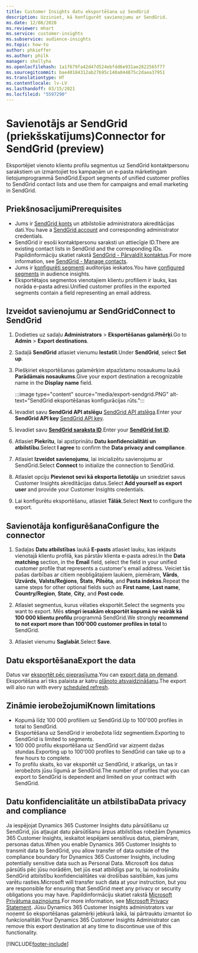 ```yaml
---
title: Customer Insights datu eksportēšana uz SendGrid
description: Uzziniet, kā konfigurēt savienojumu ar SendGrid.
ms.date: 12/08/2020
ms.reviewer: mhart
ms.service: customer-insights
ms.subservice: audience-insights
ms.topic: how-to
author: phkieffer
ms.author: philk
manager: shellyha
ms.openlocfilehash: 1a1f679fa42d47d524ebfdd6e931ae2822565f77
ms.sourcegitcommit: bae40184312ab27b95c140a044875c2daea37951
ms.translationtype: HT
ms.contentlocale: lv-LV
ms.lasthandoff: 03/15/2021
ms.locfileid: "5597290"
---
```

# <a name="connector-for-sendgrid-preview"></a><span data-ttu-id="bba9b-103">Savienotājs ar SendGrid (priekšskatījums)</span><span class="sxs-lookup"><span data-stu-id="bba9b-103">Connector for SendGrid (preview)</span></span>

<span data-ttu-id="bba9b-104">Eksportējiet vienoto klientu profilu segmentus uz SendGrid kontaktpersonu sarakstiem un izmantojiet tos kampaņām un e-pasta mārketingam lietojumprogrammā SendGrid.</span><span class="sxs-lookup"><span data-stu-id="bba9b-104">Export segments of unified customer profiles to SendGrid contact lists and use them for campaigns and email marketing in SendGrid.</span></span> 

## <a name="prerequisites"></a><span data-ttu-id="bba9b-105">Priekšnosacījumi</span><span class="sxs-lookup"><span data-stu-id="bba9b-105">Prerequisites</span></span>

-   <span data-ttu-id="bba9b-106">Jums ir [SendGrid konts](https://sendgrid.com/) un atbilstošie administratora akreditācijas dati.</span><span class="sxs-lookup"><span data-stu-id="bba9b-106">You have a [SendGrid account](https://sendgrid.com/) and corresponding administrator credentials.</span></span>
-   <span data-ttu-id="bba9b-107">SendGrid ir esoši kontaktpersonu saraksti un attiecīgie ID.</span><span class="sxs-lookup"><span data-stu-id="bba9b-107">There are existing contact lists in SendGrid and the corresponding IDs.</span></span> <span data-ttu-id="bba9b-108">Papildinformāciju skatiet rakstā [SendGrid - Pārvaldīt kontaktus](https://sendgrid.com/docs/ui/managing-contacts/create-and-manage-contacts/#manage-contacts).</span><span class="sxs-lookup"><span data-stu-id="bba9b-108">For more information, see [SendGrid - Manage contacts](https://sendgrid.com/docs/ui/managing-contacts/create-and-manage-contacts/#manage-contacts).</span></span>
-   <span data-ttu-id="bba9b-109">Jums ir [konfigurēti segmenti](segments.md) auditorijas ieskatos.</span><span class="sxs-lookup"><span data-stu-id="bba9b-109">You have [configured segments](segments.md) in audience insights.</span></span>
-   <span data-ttu-id="bba9b-110">Eksportētajos segmentos vienotajiem klientu profiliem ir lauks, kas norāda e-pasta adresi.</span><span class="sxs-lookup"><span data-stu-id="bba9b-110">Unified customer profiles in the exported segments contain a field representing an email address.</span></span>

## <a name="connect-to-sendgrid"></a><span data-ttu-id="bba9b-111">Izveidot savienojumu ar SendGrid</span><span class="sxs-lookup"><span data-stu-id="bba9b-111">Connect to SendGrid</span></span>

1. <span data-ttu-id="bba9b-112">Dodieties uz sadaļu **Administrators** > **Eksportēšanas galamērķi**.</span><span class="sxs-lookup"><span data-stu-id="bba9b-112">Go to **Admin** > **Export destinations**.</span></span>

1. <span data-ttu-id="bba9b-113">Sadaļā **SendGrid** atlasiet vienumu **Iestatīt**.</span><span class="sxs-lookup"><span data-stu-id="bba9b-113">Under **SendGrid**, select **Set up**.</span></span>

1. <span data-ttu-id="bba9b-114">Piešķiriet eksportēšanas galamērķim atpazīstamu nosaukumu laukā **Parādāmais nosaukums**.</span><span class="sxs-lookup"><span data-stu-id="bba9b-114">Give your export destination a recognizable name in the **Display name** field.</span></span>

   :::image type="content" source="media/export-sendgrid.PNG" alt-text="SendGrid eksportēšanas konfigurācijas rūts.":::

1. <span data-ttu-id="bba9b-116">Ievadiet savu **SendGrid API atslēgu** [SendGrid API atslēga](https://sendgrid.com/docs/ui/account-and-settings/api-keys/).</span><span class="sxs-lookup"><span data-stu-id="bba9b-116">Enter your **SendGrid API key** [SendGrid API key](https://sendgrid.com/docs/ui/account-and-settings/api-keys/).</span></span>

1. <span data-ttu-id="bba9b-117">Ievadiet savu **[SendGrid saraksta ID](https://sendgrid.com/docs/ui/managing-contacts/create-and-manage-contacts/#manage-contacts)**.</span><span class="sxs-lookup"><span data-stu-id="bba9b-117">Enter your **[SendGrid list ID](https://sendgrid.com/docs/ui/managing-contacts/create-and-manage-contacts/#manage-contacts)**.</span></span>

1. <span data-ttu-id="bba9b-118">Atlasiet **Piekrītu**, lai apstiprinātu **Datu konfidencialitāti un atbilstību**.</span><span class="sxs-lookup"><span data-stu-id="bba9b-118">Select **I agree** to confirm the **Data privacy and compliance**.</span></span>

1. <span data-ttu-id="bba9b-119">Atlasiet **Izveidot savienojumu**, lai inicializētu savienojumu ar SendGrid.</span><span class="sxs-lookup"><span data-stu-id="bba9b-119">Select **Connect** to initialize the connection to SendGrid.</span></span>

1. <span data-ttu-id="bba9b-120">Atlasiet opciju **Pievienot sevi kā eksporta lietotāju** un sniedziet savus Customer Insights akreditācijas datus.</span><span class="sxs-lookup"><span data-stu-id="bba9b-120">Select **Add yourself as export user** and provide your Customer Insights credentials.</span></span>

1. <span data-ttu-id="bba9b-121">Lai konfigurētu eksportēšanu, atlasiet **Tālāk**.</span><span class="sxs-lookup"><span data-stu-id="bba9b-121">Select **Next** to configure the export.</span></span>

## <a name="configure-the-connector"></a><span data-ttu-id="bba9b-122">Savienotāja konfigurēšana</span><span class="sxs-lookup"><span data-stu-id="bba9b-122">Configure the connector</span></span>

1. <span data-ttu-id="bba9b-123">Sadaļas **Datu atbilstības** laukā **E-pasts** atlasiet lauku, kas iekļauts vienotajā klientu profilā, kas pārstāv klienta e-pasta adresi.</span><span class="sxs-lookup"><span data-stu-id="bba9b-123">In the **Data matching** section, in the **Email** field, select the field in your unified customer profile that represents a customer's email address.</span></span> <span data-ttu-id="bba9b-124">Veiciet tās pašas darbības ar citiem neobligātajiem laukiem, piemēram, **Vārds**, **Uzvārds**, **Valsts/Reģions**, **Štats**, **Pilsēta**, and **Pasta indekss**.</span><span class="sxs-lookup"><span data-stu-id="bba9b-124">Repeat the same steps for other optional fields such as **First name**, **Last name**, **Country/Region**, **State**, **City**, and **Post code**.</span></span>

1. <span data-ttu-id="bba9b-125">Atlasiet segmentus, kurus vēlaties eksportēt.</span><span class="sxs-lookup"><span data-stu-id="bba9b-125">Select the segments you want to export.</span></span> <span data-ttu-id="bba9b-126">Mēs **stingri iesakām eksportēt kopumā ne vairāk kā 100 000 klientu profilu** programmā SendGrid.</span><span class="sxs-lookup"><span data-stu-id="bba9b-126">We strongly **recommend to not export more than 100'000 customer profiles in total** to SendGrid.</span></span> 

1. <span data-ttu-id="bba9b-127">Atlasiet vienumu **Saglabāt**.</span><span class="sxs-lookup"><span data-stu-id="bba9b-127">Select **Save**.</span></span>

## <a name="export-the-data"></a><span data-ttu-id="bba9b-128">Datu eksportēšana</span><span class="sxs-lookup"><span data-stu-id="bba9b-128">Export the data</span></span>

<span data-ttu-id="bba9b-129">Datus var [eksportēt pēc pieprasījuma](export-destinations.md).</span><span class="sxs-lookup"><span data-stu-id="bba9b-129">You can [export data on demand](export-destinations.md).</span></span> <span data-ttu-id="bba9b-130">Eksportēšana arī tiks palaista ar katru [plānoto atsvaidzināšanu](system.md#schedule-tab).</span><span class="sxs-lookup"><span data-stu-id="bba9b-130">The export will also run with every [scheduled refresh](system.md#schedule-tab).</span></span>

## <a name="known-limitations"></a><span data-ttu-id="bba9b-131">Zināmie ierobežojumi</span><span class="sxs-lookup"><span data-stu-id="bba9b-131">Known limitations</span></span>

- <span data-ttu-id="bba9b-132">Kopumā līdz 100 000 profiliem uz SendGrid.</span><span class="sxs-lookup"><span data-stu-id="bba9b-132">Up to 100'000 profiles in total to SendGrid.</span></span>
- <span data-ttu-id="bba9b-133">Eksportēšana uz SendGrid ir ierobežota līdz segmentiem.</span><span class="sxs-lookup"><span data-stu-id="bba9b-133">Exporting to SendGrid is limited to segments.</span></span>
- <span data-ttu-id="bba9b-134">100 000 profilu eksportēšana uz SendGrid var aizņemt dažas stundas.</span><span class="sxs-lookup"><span data-stu-id="bba9b-134">Exporting up to 100'000 profiles to SendGrid can take up to a few hours to complete.</span></span> 
- <span data-ttu-id="bba9b-135">To profilu skaits, ko var eksportēt uz SendGrid, ir atkarīgs, un tas ir ierobežots jūsu līgumā ar SendGrid.</span><span class="sxs-lookup"><span data-stu-id="bba9b-135">The number of profiles that you can export to SendGrid is dependent and limited on your contract with SendGrid.</span></span>

## <a name="data-privacy-and-compliance"></a><span data-ttu-id="bba9b-136">Datu konfidencialitāte un atbilstība</span><span class="sxs-lookup"><span data-stu-id="bba9b-136">Data privacy and compliance</span></span>

<span data-ttu-id="bba9b-137">Ja iespējojat Dynamics 365 Customer Insights datu pārsūtīšanu uz SendGrid, jūs atļaujat datu pārsūtīšanu ārpus atbilstības robežām Dynamics 365 Customer Insights, ieskaitot iespējami sensitīvus datus, piemēram, personas datus.</span><span class="sxs-lookup"><span data-stu-id="bba9b-137">When you enable Dynamics 365 Customer Insights to transmit data to SendGrid, you allow transfer of data outside of the compliance boundary for Dynamics 365 Customer Insights, including potentially sensitive data such as Personal Data.</span></span> <span data-ttu-id="bba9b-138">Microsoft šos datus pārsūtīs pēc jūsu norādēm, bet jūs esat atbildīgs par to, lai nodrošinātu SendGrid atbilstību konfidencialitātes vai drošības saistībām, kas jums varētu rasties.</span><span class="sxs-lookup"><span data-stu-id="bba9b-138">Microsoft will transfer such data at your instruction, but you are responsible for ensuring that SendGrid meet any privacy or security obligations you may have.</span></span> <span data-ttu-id="bba9b-139">Papildinformāciju skatiet rakstā [Microsoft Privātuma paziņojums](https://go.microsoft.com/fwlink/?linkid=396732).</span><span class="sxs-lookup"><span data-stu-id="bba9b-139">For more information, see [Microsoft Privacy Statement](https://go.microsoft.com/fwlink/?linkid=396732).</span></span>
<span data-ttu-id="bba9b-140">Jūsu Dynamics 365 Customer Insights administrators var noņemt šo eksportēšanas galamērķi jebkurā laikā, lai pārtrauktu izmantot šo funkcionalitāti.</span><span class="sxs-lookup"><span data-stu-id="bba9b-140">Your Dynamics 365 Customer Insights Administrator can remove this export destination at any time to discontinue use of this functionality.</span></span>


[!INCLUDE[footer-include](../includes/footer-banner.md)]